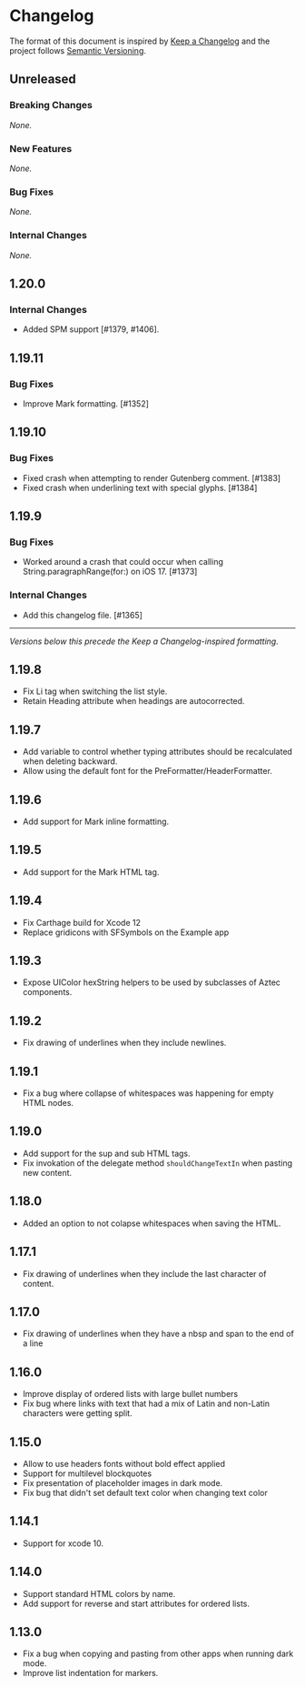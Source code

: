 # Changelog

The format of this document is inspired by [Keep a Changelog](https://keepachangelog.com/en/1.0.0/) and the project follows [Semantic Versioning](https://semver.org/spec/v2.0.0.html).

<!-- This is a comment, you won't see it when GitHub renders the Markdown file.

When releasing a new version:

1. Remove any empty section (those with `_None._`)
2. Update the `## Unreleased` header to `## [<version_number>](https://github.com/wordpress-mobile/AztecEditor-iOS/releases/tag/<version_number>)`
3. Add a new "Unreleased" section for the next iteration, by copy/pasting the following template:

## Unreleased

### Breaking Changes

_None._

### New Features

_None._

### Bug Fixes

_None._

### Internal Changes

_None._

-->

## Unreleased

### Breaking Changes

_None._

### New Features

_None._

### Bug Fixes

_None._

### Internal Changes

_None._

## 1.20.0

### Internal Changes

* Added SPM support [#1379, #1406].

## 1.19.11

### Bug Fixes

* Improve Mark formatting. [#1352]

## 1.19.10

### Bug Fixes

* Fixed crash when attempting to render Gutenberg comment. [#1383]
* Fixed crash when underlining text with special glyphs. [#1384]

## 1.19.9

### Bug Fixes

* Worked around a crash that could occur when calling String.paragraphRange(for:) on iOS 17. [#1373]

### Internal Changes

* Add this changelog file. [#1365]

---

_Versions below this precede the Keep a Changelog-inspired formatting._


1.19.8
-------
* Fix Li tag when switching the list style.
* Retain Heading attribute when headings are autocorrected.

1.19.7
-------
* Add variable to control whether typing attributes should be recalculated when deleting backward.
* Allow using the default font for the PreFormatter/HeaderFormatter.

1.19.6
-------
* Add support for Mark inline formatting.

1.19.5
-------
* Add support for the Mark HTML tag.

1.19.4
-------
* Fix Carthage build for Xcode 12
* Replace gridicons with SFSymbols on the Example app

1.19.3
-------
* Expose UIColor hexString helpers to be used by subclasses of Aztec components.

1.19.2
-------
* Fix drawing of underlines when they include newlines.

1.19.1
-------
* Fix a bug where collapse of whitespaces was happening for empty HTML nodes.

1.19.0
-------
* Add support for the sup and sub HTML tags.
* Fix invokation of the delegate method `shouldChangeTextIn` when pasting new content.

1.18.0
-------
* Added an option to not colapse whitespaces when saving the HTML.

1.17.1
-----
* Fix drawing of underlines when they include the last character of content.

1.17.0
-----
 * Fix drawing of underlines when they have a nbsp and span to the end of a line

1.16.0
-----
* Improve display of ordered lists with large bullet numbers
* Fix bug where links with text that had a mix of Latin and non-Latin characters were getting split.

1.15.0
-----
* Allow to use headers fonts without bold effect applied
* Support for multilevel blockquotes
* Fix presentation of placeholder images in dark mode.
* Fix bug that didn't set default text color when changing text color

1.14.1
-----
* Support for xcode 10.

1.14.0
-----
* Support standard HTML colors by name.
* Add support for reverse and start attributes for ordered lists.

1.13.0
-----
* Fix a bug when copying and pasting from other apps when running dark mode.
* Improve list indentation for markers.
